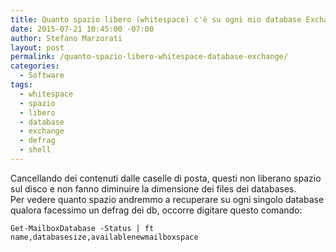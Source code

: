 ```yaml
---
title: Quanto spazio libero (whitespace) c'è su ogni mio database Exchange?
date: 2015-07-21 10:45:00 -07:00
author: Stefano Marzorati
layout: post
permalink: /quanto-spazio-libero-whitespace-database-exchange/
categories:
  - Software
tags:
  - whitespace
  - spazio
  - libero
  - database
  - exchange
  - defrag
  - shell
---
```

Cancellando dei contenuti dalle caselle di posta, questi non liberano spazio sul disco e non fanno diminuire la dimensione dei files dei databases.      
Per vedere quanto spazio andremmo a recuperare su ogni singolo database qualora facessimo un defrag dei db, occorre digitare questo comando:   

	Get-MailboxDatabase -Status | ft name,databasesize,availablenewmailboxspace